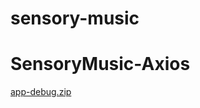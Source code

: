 ﻿# sensory-music
# SensoryMusic-Axios
[app-debug.zip](https://github.com/LCB2021029-Badri/SensoryMusic-Axios/files/9935049/app-debug.zip)
